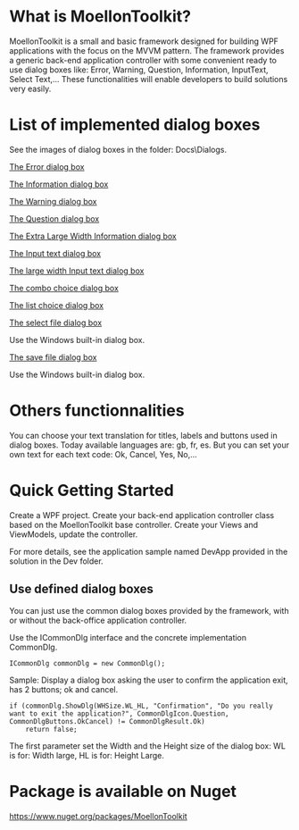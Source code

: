 # What is MoellonToolkit?
MoellonToolkit is a small and basic framework designed for building WPF applications with the focus on the MVVM pattern.
The framework provides a generic back-end application controller with some convenient ready to use dialog boxes like: Error, Warning, Question, Information, InputText, Select Text,...
These functionalities will enable developers to build solutions very easily. 

# List of implemented dialog boxes
See the images of dialog boxes in the folder: Docs\Dialogs.

[The Error dialog box](Docs/Dialogs/dlgError.jpg)

[The Information dialog box](Docs/Dialogs/dlgInformation.jpg)

[The Warning dialog box](Docs/Dialogs/dlgWarning.jpg)

[The Question dialog box](Docs/Dialogs/dlgQuestion.jpg)

[The Extra Large Width Information dialog box](Docs/Dialogs/dlgInformationWidthXL.jpg)

[The Input text dialog box](Docs/Dialogs/dlgInputText.jpg)

[The large width Input text dialog box](Docs/Dialogs/dlgInputTextWidthLarge.jpg)

[The combo choice dialog box](Docs/Dialogs/dlgComboChoice.jpg)

[The list choice dialog box](Docs/Dialogs/dlgListChoice.jpg)

[The select file  dialog box](Docs/Dialogs/dlgSelectFile.jpg)

Use the Windows built-in dialog box.

[The save file  dialog box](Docs/Dialogs/dlgSaveFile.jpg)

Use the Windows built-in dialog box.

# Others functionnalities
You can choose your text translation for titles, labels and buttons used in dialog boxes.
Today available languages are: gb, fr, es.
But you can set your own text for each text code: Ok, Cancel, Yes, No,...

# Quick Getting Started 
Create a WPF project. Create your back-end application controller class based on the MoellonToolkit base controller.
Create your Views and ViewModels, update the controller.

For more details, see the application sample named DevApp provided in the solution in the Dev folder.

## Use defined dialog boxes
You can just use the common dialog boxes provided by the framework, with or without the back-office application controller.

Use the ICommonDlg interface and the concrete implementation CommonDlg.

    ICommonDlg commonDlg = new CommonDlg();

Sample:	Display a dialog box asking the user to confirm the application exit, has 2 buttons; ok and cancel.

    if (commonDlg.ShowDlg(WHSize.WL_HL, "Confirmation", "Do you really want to exit the application?", CommonDlgIcon.Question, CommonDlgButtons.OkCancel) != CommonDlgResult.Ok)
		return false;

The first parameter set the Width and the Height size of the dialog box: 
WL is for: Width large, HL is for: Height Large.

# Package is available on Nuget
https://www.nuget.org/packages/MoellonToolkit
